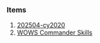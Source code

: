 ### Items
1. [202504-cy2020](/202504-cy2020/cy2020.md)
2. [WOWS Commander Skills](/wows/commanderskill/index.md)